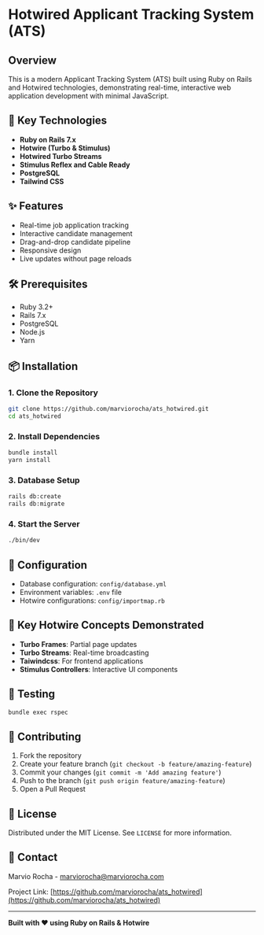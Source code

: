 # Hotwired Applicant Tracking System (ATS)

## Overview

This is a modern Applicant Tracking System (ATS) built using Ruby on Rails and Hotwired technologies, demonstrating real-time, interactive web application development with minimal JavaScript.

## 🚀 Key Technologies

- **Ruby on Rails 7.x**
- **Hotwire (Turbo & Stimulus)**
- **Hotwired Turbo Streams**
- **Stimulus Reflex and Cable Ready**
- **PostgreSQL**
- **Tailwind CSS**

## ✨ Features

- Real-time job application tracking
- Interactive candidate management
- Drag-and-drop candidate pipeline
- Responsive design
- Live updates without page reloads

## 🛠 Prerequisites

- Ruby 3.2+
- Rails 7.x
- PostgreSQL
- Node.js
- Yarn

## 📦 Installation

### 1. Clone the Repository

```bash
git clone https://github.com/marviorocha/ats_hotwired.git
cd ats_hotwired
```

### 2. Install Dependencies

```bash
bundle install
yarn install
```

### 3. Database Setup

```bash
rails db:create
rails db:migrate
```

### 4. Start the Server

```bash
./bin/dev
```

## 🔧 Configuration

- Database configuration: `config/database.yml`
- Environment variables: `.env` file
- Hotwire configurations: `config/importmap.rb`

## 📝 Key Hotwire Concepts Demonstrated

- **Turbo Frames**: Partial page updates
- **Turbo Streams**: Real-time broadcasting
- **Taiwindcss**: For frontend applications
- **Stimulus Controllers**: Interactive UI components

## 🧪 Testing

```bash
bundle exec rspec
```

## 🤝 Contributing

1. Fork the repository
2. Create your feature branch (`git checkout -b feature/amazing-feature`)
3. Commit your changes (`git commit -m 'Add amazing feature'`)
4. Push to the branch (`git push origin feature/amazing-feature`)
5. Open a Pull Request

## 📄 License

Distributed under the MIT License. See `LICENSE` for more information.

## 💬 Contact

Marvio Rocha - marviorocha@marviorocha.com

Project Link: [https://github.com/marviorocha/ats_hotwired](https://github.com/marviorocha/ats_hotwired)

---

**Built with ❤️ using Ruby on Rails & Hotwire**